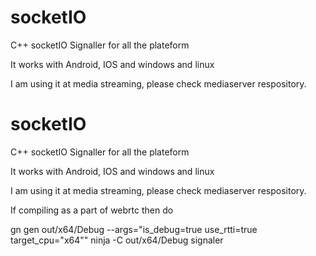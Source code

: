 # socketIO
C++ socketIO Signaller for all the plateform

It works with Android, IOS and windows and linux

I am using it at media streaming, please check mediaserver respository.

# socketIO
C++ socketIO Signaller for all the plateform

It works with Android, IOS and windows and linux

I am using it at media streaming, please check mediaserver respository.


If compiling as a part of webrtc then do


gn gen out/x64/Debug --args="is_debug=true use_rtti=true target_cpu=\"x64\""
ninja -C out/x64/Debug signaler

